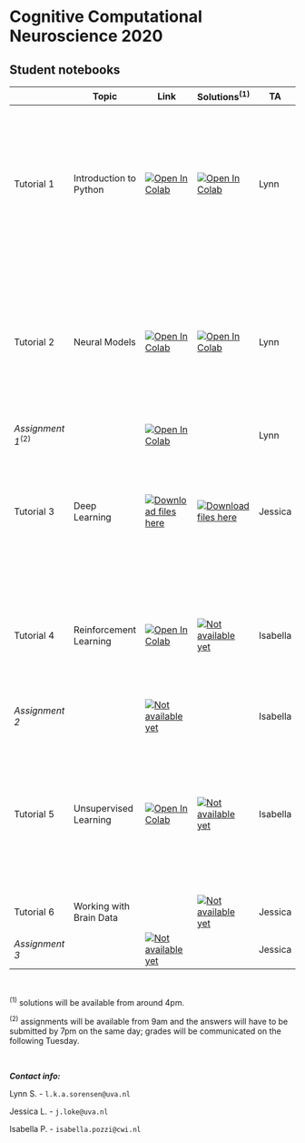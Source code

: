 # Cognitive Computational Neuroscience 2020

## Student notebooks

|   | Topic | Link | Solutions<sup>(1)</sup> | TA | Time slots | 
| - | --- | ---- | ---- | ---- | ---- |
| Tutorial 1 | Introduction to Python | [![Open In Colab](https://colab.research.google.com/assets/colab-badge.svg)](https://colab.research.google.com/drive/1wit8KPJ6V1PdDaj5EtbAYjhMNwHUZlfk?usp=sharing) | [![Open In Colab](https://colab.research.google.com/assets/colab-badge.svg)](https://colab.research.google.com/drive/1OIgcTkMW7X5cuWppxAdt9odVtjfXZ2nt?usp=sharing)| Lynn | <ul><li> 26/10 at 14:00-15:00 </li><li> 26/10 at 17:00-17:30 </li><li> 27/10 at 09:00-9:30 </li><li> 27/10 at 14:00-14:30 </li></ul>   |
| Tutorial 2 | Neural Models |[![Open In Colab](https://colab.research.google.com/assets/colab-badge.svg)](https://colab.research.google.com/drive/1Dnk3V1DWxoyohKYNem81uI-6i7j9lxQj?usp=sharing) | [![Open In Colab](https://colab.research.google.com/assets/colab-badge.svg)](https://colab.research.google.com/drive/1pdbzMdG1fgsKSaDMOekhYIvTIr3G9DZV?usp=sharing) | Lynn | <ul><li> 28/10 at 16:00-17:00 </li><li> 29/10 at 09:00-09:30 </li><li> 29/10 at 13:00-13:30 </li><li> 29/10 at 17:00-17:30 </li></ul> |
| *Assignment 1*<sup>(2)</sup>  |  |[![Open In Colab](https://colab.research.google.com/assets/colab-badge.svg)](https://colab.research.google.com/drive/1l_0REv60sAWqFef0J1YgCidXXIXKkWBV?usp=sharing) |  | Lynn | 30/10 at 09:00-09:15 |
| Tutorial 3 | Deep Learning | [![Download files here](https://img.shields.io/badge/-Download%20folder-red)](https://drive.google.com/drive/folders/1NmmcN2M-yZ31iBs8Wr0h7BIaiBBFLoWQ?usp=sharing)| [![Download files here](https://img.shields.io/badge/available%20on-3%2F11-red)](https://drive.google.com/drive/folders/1NmmcN2M-yZ31iBs8Wr0h7BIaiBBFLoWQ?usp=sharing) | Jessica | <ul><li> 02/11 at 14:00-16:00 </li><li> <ul><li> 03/11 at 15:00-15:30 </li><li> |
| Tutorial 4 | Reinforcement Learning | [![Open In Colab](https://colab.research.google.com/assets/colab-badge.svg)](https://colab.research.google.com/drive/17QzpvKPfykku5sLypMFIUcj0r77nWmGe?usp=sharing) | [![Not available yet](https://img.shields.io/badge/available%20on-05%2F11-red)]() | Isabella | <ul><li> 04/11 at 14:00-15:00 </li><li> 04/11 at 17:00-17:30 </li><li> 05/11 at 12:00-13:00 </li></ul> |
| *Assignment 2*  | | [![Not available yet](https://img.shields.io/badge/available%20on-06%2F11-red)]() | | Isabella | 06/11 at 09:00-09:15 |
| Tutorial 5 | Unsupervised Learning |[![Open In Colab](https://colab.research.google.com/assets/colab-badge.svg)](https://colab.research.google.com/drive/1-xnnibzn-HJFEdbxFHs3E5ZK69HSMmms?usp=sharing) | [![Not available yet](https://img.shields.io/badge/available%20on-10%2F11-red)]() | Isabella | <ul><li> 09/11 at 12:00-13:00 </li><li> 09/11 at 17:00-17:30 </li><li> 10/11 at 12:00-12:30 </li><li> 10/11 at 16:00-16:30 </li></ul> |
| Tutorial 6 | Working with Brain Data | | [![Not available yet](https://img.shields.io/badge/available%20on-12%2F11-red)]() | Jessica |
| *Assignment 3* | | [![Not available yet](https://img.shields.io/badge/available%20on-13%2F11-red)]() | | Jessica | 13/11 at 09:00-09:15 |


<p>&nbsp;</p>

<sup>(1)</sup> solutions will be available from around 4pm.

<sup>(2)</sup> assignments will be available from 9am and the answers will have to be submitted by 7pm on the same day; grades will be communicated on the following Tuesday.

<p>&nbsp;</p>

***Contact info:*** 

Lynn S. - `l.k.a.sorensen@uva.nl`

Jessica L. - `j.loke@uva.nl`

Isabella P. - `isabella.pozzi@cwi.nl`

 
